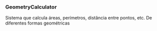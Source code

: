 ### GeometryCalculator

Sistema que calcula áreas, perímetros, distância entre pontos, etc. De diferentes formas geométricas
